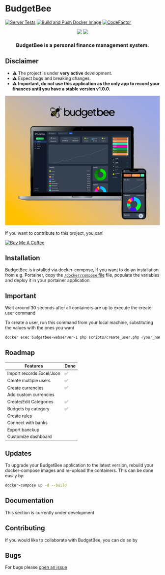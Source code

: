 # BudgetBee

[![Server Tests](https://github.com/budgetbee/budgetbee/actions/workflows/server-tests.yml/badge.svg)](https://github.com/budgetbee/budgetbee/actions/workflows/server-tests.yml)
[![Build and Push Docker Image](https://github.com/budgetbee/budgetbee/actions/workflows/docker-build.yml/badge.svg)](https://github.com/budgetbee/budgetbee/actions/workflows/docker-build.yml)
[![CodeFactor](https://www.codefactor.io/repository/github/budgetbee/budgetbee/badge)](https://www.codefactor.io/repository/github/budgetbee/budgetbee)

<p align="center">
<img src="https://github.com/budgetbee/budgetbee/raw/main/web/assets/images/logo.svg#gh-light-mode-only" width="50%" />
<img src="https://github.com/budgetbee/budgetbee/raw/main/web/assets/images/logo_color_2.svg#gh-dark-mode-only" width="50%" />
</p>

<h3 align="center">BudgetBee is a personal finance management system.</h3>

## Disclaimer

- ⚠️ The project is under **very active** development.
- ⚠️ Expect bugs and breaking changes.
- ⚠️ **Important, do not use this application as the only app to record your finances until you have a stable version v1.0.0.**

<p align="center">
<img src="https://github.com/budgetbee/budgetbee/raw/main/web/assets/images/budgetbee_screenshot.webp" width="100%" />
</p>

If you want to contribute to this project, you can!

<a href="https://bmc.link/alejandrork" target="_blank"><img src="https://www.buymeacoffee.com/assets/img/custom_images/orange_img.png" alt="Buy Me A Coffee" style="height: 37px !important;width: 170px !important;box-shadow: 0px 3px 2px 0px rgba(190, 190, 190, 0.5) !important;-webkit-box-shadow: 0px 3px 2px 0px rgba(190, 190, 190, 0.5) !important;" ></a>

## Installation

BudgetBee is installed via docker-compose, if you want to do an installation from e.g. Portainer, copy the [`/docker/compose` file](https://github.com/budgetbee/budgetbee/tree/main/docker/docker-compose.yml) file, populate the variables and deploy it in your portainer application.

## Important

Wait around 30 seconds after all containers are up to execute the create user command

To create a user, run this command from your local machine, substituting the values with the ones you want

```bash
docker exec budgetbee-webserver-1 php scripts/create_user.php <your_name> <your_email> <your_password>
```

## Roadmap

| Features                                     | Done |
| -------------------------------------------- | ------ |
| Import records Excel/Json                      | ✅    | 
| Create multiple users                        | ✅    |
| Create currencies                            | ✅    |
| Add custom currencies                        |      |
| Create/Edit Categories                       | ✅    |
| Budgets by category                          | ✅    |
| Create rules                                 |     |
| Connect with banks                           |     |
| Export banckup                               |     |
| Customize dashboard                          |     |


## Updates

To upgrade your BudgetBee application to the latest version, rebuild your docker-compose images and re-upload the containers.
This can be done easily by:

```bash
docker-compose up -d --build
```

## Documentation

This section is currently under development

## Contributing

If you would like to collaborate with BudgetBee, you can do so by

## Bugs

For bugs please [open an issue](https://github.com/budgetbee/budgetbee/issues)
